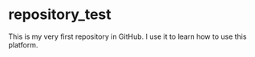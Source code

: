 # repository_test

This is my very first repository in GitHub. I use it to learn how to use this platform.
